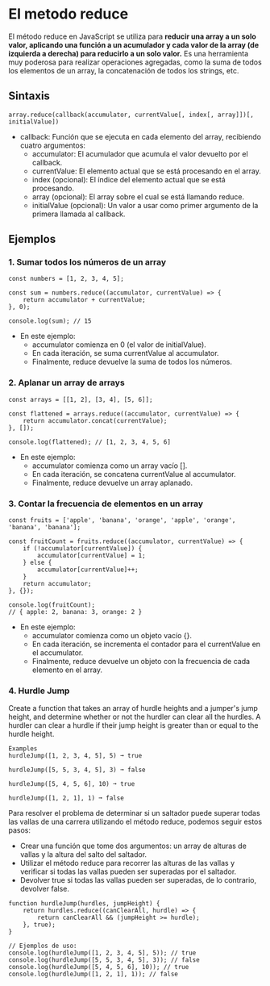 # El metodo reduce
El método reduce en JavaScript se utiliza para **reducir una array a un solo valor, aplicando una función a un acumulador y cada valor de la array (de izquierda a derecha) para reducirlo a un solo valor.** Es una herramienta muy poderosa para realizar operaciones agregadas, como la suma de todos los elementos de un array, la concatenación de todos los strings, etc.

## Sintaxis
```
array.reduce(callback(accumulator, currentValue[, index[, array]])[, initialValue])
```

- callback: Función que se ejecuta en cada elemento del array, recibiendo cuatro argumentos:
  - accumulator: El acumulador que acumula el valor devuelto por el callback.
  - currentValue: El elemento actual que se está procesando en el array.
  - index (opcional): El índice del elemento actual que se está procesando.
  - array (opcional): El array sobre el cual se está llamando reduce.
  - initialValue (opcional): Un valor a usar como primer argumento de la primera llamada al callback.
 
## Ejemplos

### 1. Sumar todos los números de un array
```
const numbers = [1, 2, 3, 4, 5];

const sum = numbers.reduce((accumulator, currentValue) => {
    return accumulator + currentValue;
}, 0);

console.log(sum); // 15
```

- En este ejemplo:
  - accumulator comienza en 0 (el valor de initialValue).
  - En cada iteración, se suma currentValue al accumulator.
  - Finalmente, reduce devuelve la suma de todos los números.

 ### 2. Aplanar un array de arrays
```
const arrays = [[1, 2], [3, 4], [5, 6]];

const flattened = arrays.reduce((accumulator, currentValue) => {
    return accumulator.concat(currentValue);
}, []);

console.log(flattened); // [1, 2, 3, 4, 5, 6]
```
- En este ejemplo:
  - accumulator comienza como un array vacío [].
  - En cada iteración, se concatena currentValue al accumulator.
  - Finalmente, reduce devuelve un array aplanado.


### 3. Contar la frecuencia de elementos en un array
```
const fruits = ['apple', 'banana', 'orange', 'apple', 'orange', 'banana', 'banana'];

const fruitCount = fruits.reduce((accumulator, currentValue) => {
    if (!accumulator[currentValue]) {
        accumulator[currentValue] = 1;
    } else {
        accumulator[currentValue]++;
    }
    return accumulator;
}, {});

console.log(fruitCount); 
// { apple: 2, banana: 3, orange: 2 }
```

- En este ejemplo:
  - accumulator comienza como un objeto vacío {}.
  - En cada iteración, se incrementa el contador para el currentValue en el accumulator.
  - Finalmente, reduce devuelve un objeto con la frecuencia de cada elemento en el array.

### 4. Hurdle Jump
Create a function that takes an array of hurdle heights and a jumper's jump height, and determine whether or not the hurdler can clear all the hurdles. A hurdler can clear a hurdle if their jump height is greater than or equal to the hurdle height.
```
Examples
hurdleJump([1, 2, 3, 4, 5], 5) ➞ true

hurdleJump([5, 5, 3, 4, 5], 3) ➞ false

hurdleJump([5, 4, 5, 6], 10) ➞ true

hurdleJump([1, 2, 1], 1) ➞ false
```
Para resolver el problema de determinar si un saltador puede superar todas las vallas de una carrera utilizando el método reduce, podemos seguir estos pasos:
- Crear una función que tome dos argumentos: un array de alturas de vallas y la altura del salto del saltador.
- Utilizar el método reduce para recorrer las alturas de las vallas y verificar si todas las vallas pueden ser superadas por el saltador.
- Devolver true si todas las vallas pueden ser superadas, de lo contrario, devolver false.

```
function hurdleJump(hurdles, jumpHeight) {
    return hurdles.reduce((canClearAll, hurdle) => {
        return canClearAll && (jumpHeight >= hurdle);
    }, true);
}

// Ejemplos de uso:
console.log(hurdleJump([1, 2, 3, 4, 5], 5)); // true
console.log(hurdleJump([5, 5, 3, 4, 5], 3)); // false
console.log(hurdleJump([5, 4, 5, 6], 10)); // true
console.log(hurdleJump([1, 2, 1], 1)); // false
```
